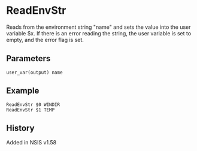 # ReadEnvStr

Reads from the environment string "name" and sets the value into the user variable $x. If there is an error reading the string, the user variable is set to empty, and the error flag is set.

## Parameters

    user_var(output) name

## Example

	ReadEnvStr $0 WINDIR
	ReadEnvStr $1 TEMP

## History

Added in NSIS v1.58
